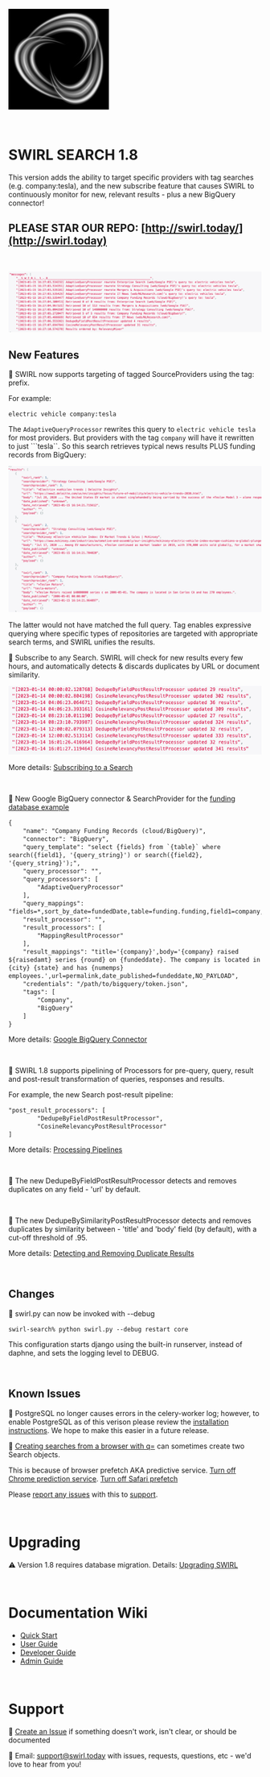 ![SWIRL Logo](./images/swirl_logo_notext_200.jpg)

<br/>

# SWIRL SEARCH 1.8

This version adds the ability to target specific providers with tag searches (e.g. company:tesla), and the new subscribe feature that causes SWIRL to continuously monitor for new, relevant results - plus a new BigQuery connector!

## PLEASE STAR OUR REPO: [http://swirl.today/](http://swirl.today)

<br/>

![SWIRL company tag search](images/swirl_tag_search.png)

## New Features

:small_blue_diamond: SWIRL now supports targeting of tagged SourceProviders using the tag: prefix. 

For example:

```
electric vehicle company:tesla
```

The ```AdaptiveQueryProcessor``` rewrites this query to ```electric vehicle tesla``` for most providers. But providers with the tag ```company``` will have it rewritten to just ```tesla``. So this search retrieves typical news results PLUS funding records from BigQuery:

![SWIRL company tag search results](images/swirl_tag_search_results.png)

The latter would not have matched the full query. Tag enables expressive querying where specific types of repositories are targeted with appropriate search terms, and SWIRL unifies the results.

:small_blue_diamond: Subscribe to any Search. SWIRL will check for new results every few hours, and automatically detects & discards duplicates by URL or document similarity.

![SWIRL subscribe messages](images/swirl_subscribe.png)

More details: [Subscribing to a Search](https://github.com/sidprobstein/swirl-search/wiki/2.-User-Guide#subscribing-to-a-search)

<br/>

:small_blue_diamond: New Google BigQuery connector & SearchProvider for the [funding database example]()

```
{
    "name": "Company Funding Records (cloud/BigQuery)",
    "connector": "BigQuery",
    "query_template": "select {fields} from `{table}` where search({field1}, '{query_string}') or search({field2}, '{query_string}');",
    "query_processor": "",
    "query_processors": [
        "AdaptiveQueryProcessor"
    ],
    "query_mappings": "fields=*,sort_by_date=fundedDate,table=funding.funding,field1=company,field2=city",
    "result_processor": "",
    "result_processors": [
        "MappingResultProcessor"
    ],
    "result_mappings": "title='{company}',body='{company} raised ${raisedamt} series {round} on {fundeddate}. The company is located in {city} {state} and has {numemps} employees.',url=permalink,date_published=fundeddate,NO_PAYLOAD",
    "credentials": "/path/to/bigquery/token.json",
    "tags": [
        "Company",
        "BigQuery"
    ]
}
```

More details: [Google BigQuery Connector](https://github.com/sidprobstein/swirl-search/wiki/3.-Developer-Guide#bigquery)

<br/>

:small_blue_diamond: SWIRL 1.8 supports pipelining of Processors for pre-query, query, result and post-result transformation of queries, responses and results.

For example, the new Search post-result pipeline:

```
"post_result_processors": [
        "DedupeByFieldPostResultProcessor",
        "CosineRelevancyPostResultProcessor"
]
```

More details: [Processing Pipelines](https://github.com/sidprobstein/swirl-search/wiki/3.-Developer-Guide#processing-pipelines)

<br/>

:small_blue_diamond: The new DedupeByFieldPostResultProcessor detects and removes duplicates on any field - 'url' by default.

<br/>

:small_blue_diamond: The new DedupeBySimilarityPostResultProcessor detects and removes duplicates by similarity between - 'title' and 'body' field (by default), with a cut-off threshold of .95.

More details: [Detecting and Removing Duplicate Results](https://github.com/sidprobstein/swirl-search/wiki/2.-User-Guide#detecting-and-removing-duplicate-results)

<br/>

## Changes

:small_blue_diamond: swirl.py can now be invoked with --debug

```
swirl-search% python swirl.py --debug restart core
```

This configuration starts django using the built-in runserver, instead of daphne, and sets the logging level to DEBUG.

<br/>

## Known Issues

:small_blue_diamond: PostgreSQL no longer causes errors in the celery-worker log; however, to enable PostgreSQL as of this verison please review the [installation instructions](https://github.com/sidprobstein/swirl-search/wiki/3.-Developer-Guide#installing-the-postgresql-driver). We hope to make this easier in a future release.

:small_blue_diamond: [Creating searches from a browser with q=](https://github.com/sidprobstein/swirl-search/wiki/2.-User-Guide#creating-a-search-object-with-the-q-url-parameter) can sometimes create two Search objects. 

This is because of browser prefetch AKA predictive service. [Turn off Chrome prediction service](https://www.ghacks.net/2019/04/23/missing-chromes-use-a-prediction-service-setting/). [Turn off Safari prefetch](https://stackoverflow.com/questions/29214246/how-to-turn-off-safaris-prefetch-feature)

Please [report any issues](https://github.com/sidprobstein/swirl-search/issues/) with this to [support](#support).

<br/>

# Upgrading

:warning: Version 1.8 requires database migration. Details: [Upgrading SWIRL](https://github.com/sidprobstein/swirl-search/wiki/4.-Admin-Guide#upgrading-swirl)

<br/>

# Documentation Wiki

* [Quick Start](https://github.com/sidprobstein/swirl-search/wiki/1.-Quick-Start)
* [User Guide](https://github.com/sidprobstein/swirl-search/wiki/2.-User-Guide)
* [Developer Guide](https://github.com/sidprobstein/swirl-search/wiki/3.-Developer-Guide)
* [Admin Guide](https://github.com/sidprobstein/swirl-search/wiki/4.-Admin-Guide)

<br/>

# Support

:small_blue_diamond: [Create an Issue](https://github.com/sidprobstein/swirl-search/issues) if something doesn't work, isn't clear, or should be documented

:small_blue_diamond: Email: [support@swirl.today](mailto:support@swirl.today) with issues, requests, questions, etc - we'd love to hear from you!
